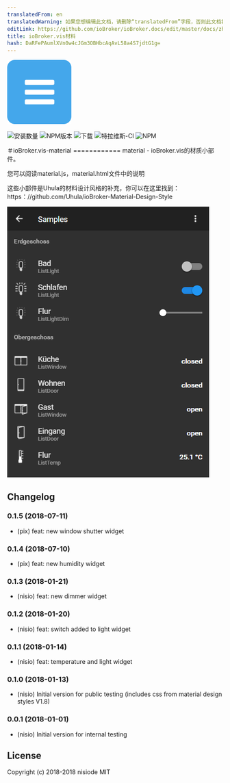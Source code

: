 ```yaml
---
translatedFrom: en
translatedWarning: 如果您想编辑此文档，请删除“translatedFrom”字段，否则此文档将再次自动翻译
editLink: https://github.com/ioBroker/ioBroker.docs/edit/master/docs/zh-cn/adapterref/iobroker.vis-material/README.md
title: ioBroker.vis材料
hash: DaRFePAumlXVn0w4cJGm3OBHbcAqAvL58a4S7jdtG1g=
---
```

![商标](../../../en/adapterref/iobroker.vis-material/admin/material.png)

![安装数量](http://iobroker.live/badges/vis-material-stable.svg)
![NPM版本](http://img.shields.io/npm/v/iobroker.vis-material.svg)
![下载](https://img.shields.io/npm/dm/iobroker.vis-material.svg)
![特拉维斯-CI](http://img.shields.io/travis/nisiode/ioBroker.vis-material/master.svg)
![NPM](https://nodei.co/npm/iobroker.vis-material.png?downloads=true)

＃ioBroker.vis-material ============
material  -  ioBroker.vis的材质小部件。

您可以阅读material.js，material.html文件中的说明

这些小部件是Uhula的材料设计风格的补充，你可以在这里找到：https：//github.com/Uhula/ioBroker-Material-Design-Style

![例](../../../en/adapterref/iobroker.vis-material/img/widgets.png)

## Changelog

### 0.1.5 (2018-07-11)
- (pix) feat: new window shutter widget

### 0.1.4 (2018-07-10)
- (pix) feat: new humidity widget

### 0.1.3 (2018-01-21)
- (nisio) feat: new dimmer widget

### 0.1.2 (2018-01-20)
- (nisio) feat: switch added to light widget

### 0.1.1 (2018-01-14)
- (nisio) feat: temperature and light widget

### 0.1.0 (2018-01-13)
- (nisio) Initial version for public testing (includes css from material design styles V1.8)

### 0.0.1 (2018-01-01)
- (nisio) Initial version for internal testing

## License
 Copyright (c) 2018-2018 nisiode
 MIT